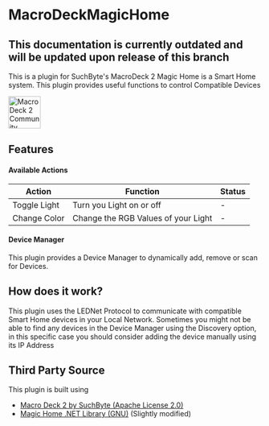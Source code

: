 # MacroDeckMagicHome

## This documentation is currently outdated and will be updated upon release of this branch

This is a plugin for SuchByte's MacroDeck 2
Magic Home is a Smart Home system. This plugin provides useful functions to control Compatible Devices

<img alt="Macro Deck 2 Community Plugin" height="64px" align="center" href="https://macrodeck.org" src="https://macrodeck.org/images/macro_deck_2_community_plugin.png"/>

## Features
#### Available Actions
| Action | Function | Status |
| --- | --- | --- |
| Toggle Light | Turn you Light on or off | - |
| Change Color | Change the RGB Values of your Light | - |

#### Device Manager
This plugin provides a Device Manager to dynamically add, remove or scan for Devices.

## How does it work?

This plugin uses the LEDNet Protocol to communicate with compatible Smart Home devices in your Local Network.
Sometimes you might not be able to find any devices in the Device Manager using the Discovery option, in this specific case you should consider adding the device manually using its IP Address

## Third Party Source
This plugin is built using

- [Macro Deck 2 by SuchByte (Apache License 2.0)](https://macrodeck.org)
- [Magic Home .NET Library (GNU)](https://github.com/nathanielxd/magic-home) (Slightly modified)
